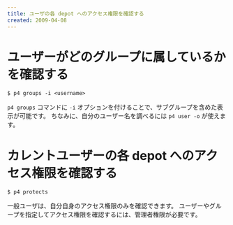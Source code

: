 ```yaml
---
title: ユーザの各 depot へのアクセス権限を確認する
created: 2009-04-08
---
```


ユーザーがどのグループに属しているかを確認する
====
```
$ p4 groups -i <username>
```

`p4 groups` コマンドに `-i` オプションを付けることで、サブグループを含めた表示が可能です。
ちなみに、自分のユーザー名を調べるには `p4 user -o` が使えます。


カレントユーザーの各 depot へのアクセス権限を確認する
====
```
$ p4 protects
```

一般ユーザは、自分自身のアクセス権限のみを確認できます。
ユーザーやグループを指定してアクセス権限を確認するには、管理者権限が必要です。

